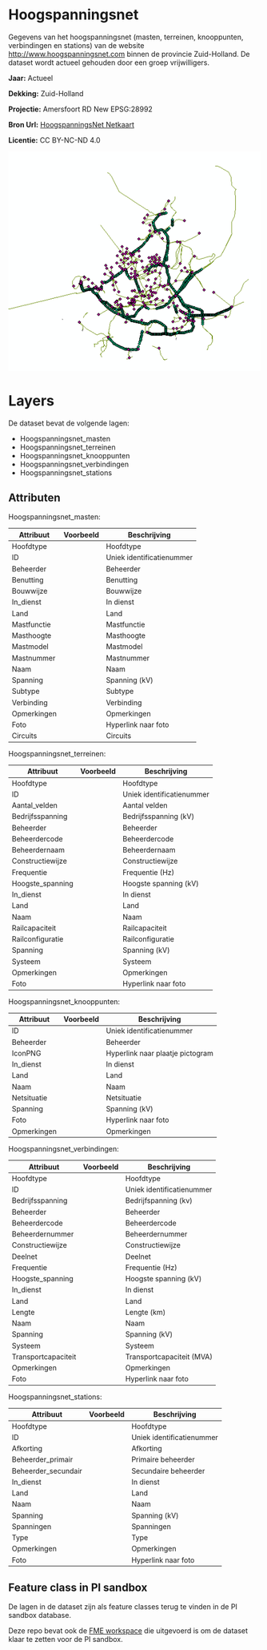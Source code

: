 
# Hoogspanningsnet

Gegevens van het hoogspanningsnet (masten, terreinen, knooppunten, verbindingen en stations) van de website http://www.hoogspanningsnet.com binnen de provincie Zuid-Holland. De dataset wordt actueel gehouden door een groep vrijwilligers.

**Jaar:** Actueel

**Dekking:** Zuid-Holland

**Projectie:** Amersfoort RD New EPSG:28992

**Bron Url:** [HoogspanningsNet Netkaart](https://webkaart.hoogspanningsnet.com/index2.php#6/52.000/5.000)

**Licentie:** CC BY-NC-ND 4.0

![](voorbeeld_hoogspanningsnet.png)

# Layers

De dataset bevat de volgende lagen:
* Hoogspanningsnet_masten
* Hoogspanningsnet_terreinen
* Hoogspanningsnet_knooppunten
* Hoogspanningsnet_verbindingen
* Hoogspanningsnet_stations

## Attributen

Hoogspanningsnet_masten:

| Attribuut          | Voorbeeld | Beschrijving | 
|----------         |-----------|--------------|
|Hoofdtype || Hoofdtype |
|ID        || Uniek identificatienummer |
|Beheerder||Beheerder|
|Benutting||Benutting|
|Bouwwijze||Bouwwijze|
|In_dienst|| In dienst|
|Land||Land|
|Mastfunctie||Mastfunctie|
|Masthoogte||Masthoogte|
|Mastmodel||Mastmodel|
|Mastnummer||Mastnummer|
|Naam||Naam|
|Spanning||Spanning (kV)|
|Subtype||Subtype|
|Verbinding||Verbinding|
|Opmerkingen||Opmerkingen|
|Foto||Hyperlink naar foto|
|Circuits||Circuits|

Hoogspanningsnet_terreinen:

| Attribuut          | Voorbeeld | Beschrijving | 
|----------         |-----------|--------------|
|Hoofdtype || Hoofdtype |
|ID        || Uniek identificatienummer |
|Aantal_velden|| Aantal velden|
|Bedrijfsspanning||Bedrijfsspanning (kV)|
|Beheerder||Beheerder|
|Beheerdercode||Beheerdercode|
|Beheerdernaam||Beheerdernaam|
|Constructiewijze||Constructiewijze|
|Frequentie||Frequentie (Hz)|
|Hoogste_spanning||Hoogste spanning (kV)|
|In_dienst|| In dienst|
|Land||Land|
|Naam||Naam|
|Railcapaciteit||Railcapaciteit|
|Railconfiguratie||Railconfiguratie|
|Spanning||Spanning (kV)|
|Systeem||Systeem|
|Opmerkingen||Opmerkingen|
|Foto||Hyperlink naar foto|

Hoogspanningsnet_knooppunten:

| Attribuut          | Voorbeeld | Beschrijving | 
|----------         |-----------|--------------|
|ID        || Uniek identificatienummer |
|Beheerder||Beheerder|
|IconPNG||Hyperlink naar plaatje pictogram|
|In_dienst||In dienst|
|Land||Land|
|Naam||Naam|
|Netsituatie||Netsituatie|
|Spanning||Spanning (kV)|
|Foto||Hyperlink naar foto|
|Opmerkingen||Opmerkingen|

Hoogspanningsnet_verbindingen:

| Attribuut          | Voorbeeld | Beschrijving | 
|----------         |-----------|--------------|
|Hoofdtype || Hoofdtype |
|ID        || Uniek identificatienummer |
|Bedrijfsspanning||Bedrijfspanning (kv)|
|Beheerder||Beheerder|
|Beheerdercode||Beheerdercode|
|Beheerdernummer||Beheerdernummer|
|Constructiewijze||Constructiewijze|
|Deelnet||Deelnet|
|Frequentie||Frequentie (Hz)|
|Hoogste_spanning|| Hoogste spanning (kV)|
|In_dienst|| In dienst|
|Land || Land|
|Lengte || Lengte (km)|
|Naam||Naam|
|Spanning||Spanning (kV)|
|Systeem||Systeem|
|Transportcapaciteit||Transportcapaciteit (MVA)|
|Opmerkingen||Opmerkingen|
|Foto||Hyperlink naar foto|

Hoogspanningsnet_stations:

| Attribuut          | Voorbeeld | Beschrijving | 
|----------         |-----------|--------------|
|Hoofdtype || Hoofdtype |
|ID        || Uniek identificatienummer |
|Afkorting||Afkorting|
|Beheerder_primair || Primaire beheerder|
|Beheerder_secundair|| Secundaire beheerder|
|In_dienst || In dienst|
|Land||Land|
|Naam||Naam|
|Spanning||Spanning (kV)|
|Spanningen||Spanningen|
|Type||Type|
|Opmerkingen||Opmerkingen|
|Foto||Hyperlink naar foto|


## Feature class in PI sandbox

De lagen in de dataset zijn als feature classes terug te vinden in de PI sandbox database.    

Deze repo bevat ook de [FME workspace](hoogspanningsnet.com2fgdb.fmw) die uitgevoerd is om de dataset klaar te zetten voor de PI sandbox.
